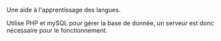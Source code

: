 Une aide à l'apprentissage des langues.

Utilise PHP et mySQL pour gérer la base de donnée, un serveur est donc nécessaire pour le fonctionnement.
